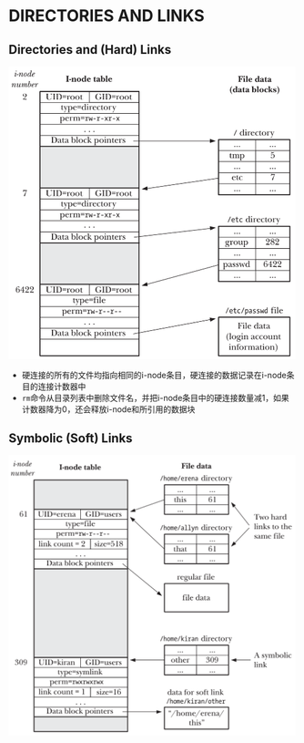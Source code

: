 # DIRECTORIES AND LINKS

## Directories and (Hard) Links
![18-1.png](img/18-1.png)

- 硬连接的所有的文件均指向相同的i-node条目，硬连接的数据记录在i-node条目的连接计数器中
- `rm`命令从目录列表中删除文件名，并把i-node条目中的硬连接数量减1，如果计数器降为0，还会释放i-node和所引用的数据块

## Symbolic (Soft) Links
![18-2.png](img/18-2.png)